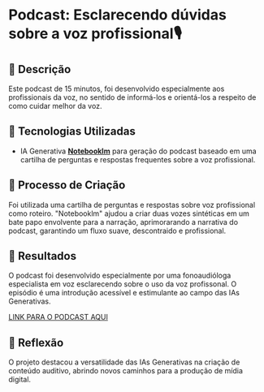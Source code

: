 # Podcast: Esclarecendo dúvidas sobre a voz profissional🎙️

## 📒 Descrição
Este podcast de 15 minutos, foi desenvolvido especialmente aos profissionais da voz, no sentido de informá-los e orientá-los a respeito de como cuidar melhor da voz. 

## 🤖 Tecnologias Utilizadas
- IA Generativa **[Notebooklm](https://notebooklm.google.com/)** para geração do podcast baseado em uma cartilha de perguntas e respostas frequentes sobre a voz profissional.

## 🧐 Processo de Criação
Foi utilizada uma cartilha de perguntas e respostas sobre voz profissional como roteiro. "Notebooklm" ajudou a criar duas vozes sintéticas em um bate papo envolvente para a narração, aprimorarando a narrativa do podcast, garantindo um fluxo suave, descontraido e profissional.

## 🚀 Resultados
O podcast foi desenvolvido especialmente por uma fonoaudióloga especialista em voz esclarecendo sobre o uso da voz profissonal. O episódio é uma introdução acessível e estimulante ao campo das IAs Generativas.

[LINK PARA O PODCAST AQUI](https://drive.google.com/file/d/1f84Pi6QePVJhPZ8J6fibxXvC9VuvWmIE/view?usp=drive_link)

## 💭 Reflexão
O projeto destacou a versatilidade das IAs Generativas na criação de conteúdo auditivo, abrindo novos caminhos para a produção de mídia digital.
